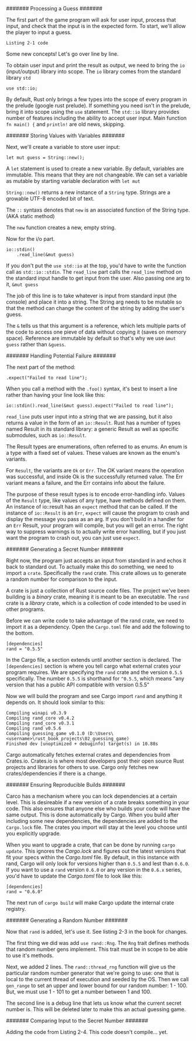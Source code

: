 ####### Processing a Guess #######  

The first part of the game program will ask for user input, process that input, and check that the input is in the expected form.  To start, we'll allow the player to input a guess.  

`Listing 2-1 code`

Some new concepts!  Let's go over line by line.  

To obtain user input and print the result as output, we need to bring the `io` (input/output) library into scope.  The `io` library comes from the standard library `std` 

    use std::io;

By default, Rust only brings a few types into the scope of every program in the prelude (google rust prelude).  If something you need isn't in the prelude, bring it into scope using the `use` statement.  The `std::io` library provides number of features including the ability to accept user input.
Main function `fn main() {` and `println!` are old news, skipping.

####### Storing Values with Variables #######  

Next, we'll create a variable to store user input:  

    let mut guess = String::new();

A `let` statement is used to create a new variable.  By default, variables are immutable.  This means that they are not changeable.  We can set a variable as mutable by starting variable declaration with `let mut`

`String::new()` returns a new instance of a `String` type.  Strings are a growable UTF-8 encoded bit of text.

The `::` syntaxs denotes that `new` is an associated function of the String type. (AKA static method)

The `new` function creates a new, empty string.  

Now for the i/o part.  

    io::stdin()
        .read_line(&mut guess)

If you don't put the `use std::io` at the top, you'd have to write the function call as `std::io::stdin`.  The `read_line` part calls the `read_line` method on the standard input handle to get input from the user.  Also passing one arg to it, `&mut guess`  

The job of this line is to take whatever is input from standard input (the console) and place it into a string.  The String arg needs to be mutable so that the method can change the content of the string by adding the user's guess.  

The `&` tells us that this argument is a reference, which lets multiple parts of the code to access one pieve of data without copying it (saves on memory space).  Reference are immutable by default so that's why we use `&mut guess` rather than `&guess`.  

####### Handling Potential Failure #######  

The next part of the method:  

    .expect("Failed to read line");

When you call a method with the `.foo()` syntax, it's best to insert a line rather than having your line look like this:  

    io::stdin().read_line(&mut guess).expect("Failed to read line");

`read_line` puts user input into a string that we are passing, but it also returns a value in the form of an `io::Result`.  Rust has a number of types named Result in its standard library: a generic Result as well as specific submodules, such as `io::Result`.  

The Result types are enumerations, often referred to as enums.  An enum is a type with a fixed set of values.  These values are known as the enum's variants.  

For `Result`, the variants are `Ok` or `Err`.  The OK variant means the operation was successful, and inside Ok is the successfully returned value.  The Err variant means a failure, and the Err contains info about the failure.  

The purpose of these result types is to encode error-handling info.  Values of the `Result` type, like values of any type, have methods defined on them.  An instance of io::result has an `expect` method that can be called.  If the instance of `io::Result` is an `Err`, `expect` will cause the program to crash and display the message you pass as an arg.  If you don't build in a handler for an `Err` Result, your program will compile, but you will get an error.  The right way to suppress warnings is to actually write error handling, but if you just want the program to crash out, you can just use `expect`.  

####### Generating a Secret Number #######  

Right now, the program just accepts an input from standard in and echos it back to standard out.  To actually make this do something, we need to import a `crate`.  Specifically the `rand` crate.  This crate allows us to generate a random number for comparison to the input.  

A crate is just a collection of Rust source code files.  The project we've been building is a *binary* crate, meaning it is meant to be an executable.  The `rand` crate is a *library* crate, which is a collection of code intended to be used in other programs.  

Before we can write code to take advantage of the rand crate, we need to import it as a dependency.  Open the `Cargo.toml` file and add the following to the bottom.  

    [dependencies]
    rand = "0.5.5"

In the Cargo file, a section extends until another section is declared.  The `[dependencies]` section is where you tell cargo what external crates your program requires.  We are specifying the `rand` crate and the version `0.5.5` specifically.  The number `0.5.5` is shorthand for `^0.5.5`, which means "any version that has a public API compatible with version 0.5.5"  

Now we will build the program and see Cargo import `rand` and anything it depends on.  It should look similar to this:  

    Compiling winapi v0.3.9
    Compiling rand_core v0.4.2
    Compiling rand_core v0.3.1
    Compiling rand v0.5.6
    Compiling guessing_game v0.1.0 (D:\Users\<username>\rust_book_projects\02_guessing_game)
    Finished dev [unoptimized + debuginfo] target(s) in 10.88s

Cargo automatically fetches external crates and dependencies from Crates.io.  Crates.io is where most developers post their open source Rust projects and libraries for others to use.  Cargo only fetches new crates/dependencies if there is a change.  

####### Ensuring Reproducible Builds #######  

Carco has a mechanism where you can lock dependencies at a certain level.  This is desireable if a new version of a crate breaks something in your code.  This also ensures that anyone else who builds your code will have the same output.  This is done automatically by Cargo.  When you build after including some new dependencies, the dependencies are added to the `Cargo.lock` file.  The crates you import will stay at the level you choose until you explicitly upgrade.  

When you want to upgrade a crate, that can be done by running `cargo update`.  This ignores the *Cargo.lock* and figures out the latest versions that fit your specs within the *Cargo.toml* file.  By default, in this instance with rand, Cargo will only look for versions higher than `0.5.5` and lest than `0.6.0`.  If you want to use a `rand` version `0.6.0` or any version in the `0.6.x` series, you'd have to update the *Cargo.toml* file to look like this:  

    [dependencies]
    rand = "0.6.0"

The next run of `cargo build` will make Cargo update the internal crate registry.

####### Generating a Random Number #######  

Now that `rand` is added, let's use it.  See listing 2-3 in the book for changes.  

The first thing we did was add `use rand::Rng`.  The `Rng` trait defines methods that random number gens implement.  This trait must be in scope to be able to use it's methods.  

Next, we added 2 lines.  The `rand::thread_rng` function will give us the particular random number generator that we're going to use: one that is local to the current thread of execution and seeded by the OS.  Then we call `gen_range` to set an upper and lower bound for our random number: 1 - 100.  But, we must use 1  - 101 to get a number between 1 and 100.  

The second line is a debug line that lets us know what the current secret number is.  This will be deleted later to make this an actual guessing game.

####### Comparing Input to the Secret Number #######  

Adding the code from Listing 2-4.  This code doesn't compile... yet.